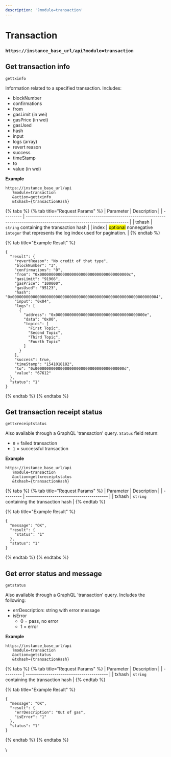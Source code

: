 ```yaml
---
description: '?module=transaction'
---
```


# Transaction

### &#x20;`https://instance_base_url/api?module=transaction`

## Get transaction info

`gettxinfo`

Information related to a specified transaction. Includes:

* blockNumber
* confirmations
* from
* gasLimit (in wei)
* gasPrice (in wei)
* gasUsed
* hash
* input
* logs (array)
* revert reason
* success
* timeStamp
* to
* value (in wei)&#x20;

**Example**

```
https://instance_base_url/api
   ?module=transaction
   &action=gettxinfo
   &txhash={transactionHash}
```

{% tabs %}
{% tab title="Request Params" %}
| Parameter | Description                                                                                                                      |
| --------- | -------------------------------------------------------------------------------------------------------------------------------- |
| txhash    | `string` containing the transaction hash                                                                                         |
| index     | <mark style="background-color:yellow;">optional</mark>  nonnegative `integer` that represents the log index used for pagination. |
{% endtab %}

{% tab title="Example Result" %}
```
{
  "result": {
    "revertReason": "No credit of that type",
    "blockNumber": "3",
    "confirmations": "0",
    "from": "0x000000000000000000000000000000000000000c",
    "gasLimit": "91966",
    "gasPrice": "100000",
    "gasUsed": "95123",
    "hash": "0x0000000000000000000000000000000000000000000000000000000000000004",
    "input": "0x04",
    "logs": [
      {
        "address": "0x000000000000000000000000000000000000000e",
        "data": "0x00",
        "topics": [
          "First Topic",
          "Second Topic",
          "Third Topic",
          "Fourth Topic"
        ]
      }
    ],
    "success": true,
    "timeStamp": "1541018182",
    "to": "0x000000000000000000000000000000000000000d",
    "value": "67612"
  },
  "status": "1"
}
```
{% endtab %}
{% endtabs %}

## Get transaction receipt status

`gettxreceiptstatus`&#x20;

Also available through a GraphQL 'transaction' query. `Status` field return:

* `0` = failed transaction
* `1` = successful transaction

**Example**

```
https://instance_base_url/api
   ?module=transaction
   &action=gettxreceiptstatus
   &txhash={transactionHash}
```

{% tabs %}
{% tab title="Request Params" %}
| Parameter | Description                              |
| --------- | ---------------------------------------- |
| txhash    | `string` containing the transaction hash |
{% endtab %}

{% tab title="Example Result" %}
```
{
  "message": "OK",
  "result": {
    "status": "1"
  },
  "status": "1"
}
```
{% endtab %}
{% endtabs %}

## Get error status and message

`getstatus`&#x20;

Also available through a GraphQL 'transaction' query. Includes the following:

* errDescription: string with error message
* isError
  * 0 = pass, no error
  * 1 = error

**Example**

```
https://instance_base_url/api
   ?module=transaction
   &action=getstatus
   &txhash={transactionHash}
```

{% tabs %}
{% tab title="Request Params" %}
| Parameter | Description                              |
| --------- | ---------------------------------------- |
| txhash    | `string` containing the transaction hash |
{% endtab %}

{% tab title="Example Result" %}
```
{
  "message": "OK",
  "result": {
    "errDescription": "Out of gas",
    "isError": "1"
  },
  "status": "1"
}
```
{% endtab %}
{% endtabs %}

\
